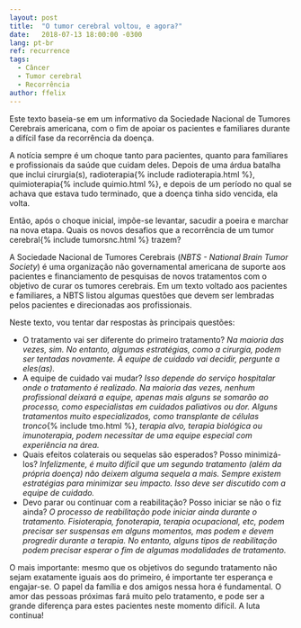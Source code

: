 ```yaml
---
layout: post
title:  "O tumor cerebral voltou, e agora?"
date:   2018-07-13 18:00:00 -0300
lang: pt-br
ref: recurrence
tags:
  - Câncer
  - Tumor cerebral
  - Recorrência
author: ffelix
---
```

Este texto baseia-se em um informativo da Sociedade Nacional de Tumores Cerebrais americana, com o fim de apoiar os pacientes e familiares durante a difícil fase da recorrência da doença.
<!--more-->

A notícia sempre é um choque tanto para pacientes, quanto para familiares e profissionais da saúde que cuidam deles. Depois de uma árdua batalha que inclui cirurgia(s), radioterapia{% include radioterapia.html %}, quimioterapia{% include quimio.html %}, e depois de um período no qual se achava que estava tudo terminado, que a doença tinha sido vencida, ela volta.

Então, após o choque inicial, impõe-se levantar, sacudir a poeira e marchar na nova etapa. Quais os novos desafios que a recorrência de um tumor cerebral{% include tumorsnc.html %} trazem?

A Sociedade Nacional de Tumores Cerebrais (_NBTS - National Brain Tumor Society_) é uma organização não governamental americana de suporte aos pacientes e financiamento de pesquisas de novos tratamentos com o objetivo de curar os tumores cerebrais. Em um texto voltado aos pacientes e familiares, a NBTS listou algumas questões que devem ser lembradas pelos pacientes e direcionadas aos profissionais.

Neste texto, vou tentar dar respostas às principais questões:

- O tratamento vai ser diferente do primeiro tratamento? _Na maioria das vezes, sim. No entanto, algumas estratégias, como a cirurgia, podem ser tentadas novamente. A equipe de cuidado vai decidir, pergunte a eles(as)._
- A equipe de cuidado vai mudar? _Isso depende do serviço hospitalar onde o tratamento é realizado. Na maioria das vezes, nenhum profissional deixará a equipe, apenas mais alguns se somarão ao processo, como especialistas em cuidados paliativos ou dor. Alguns tratamentos muito especializados, como transplante de células tronco_{% include tmo.html %}, _terapia alvo, terapia biológica ou imunoterapia, podem necessitar de uma equipe especial com experiência na área._
- Quais efeitos colaterais ou sequelas são esperados? Posso minimizá-los? _Infelizmente, é muito difícil que um segundo tratamento (além da própria doença) não deixem alguma sequela a mais. Sempre existem estratégias para minimizar seu impacto. Isso deve ser discutido com a equipe de cuidado._
- Devo parar ou continuar com a reabilitação? Posso iniciar se não o fiz ainda? _O processo de reabilitação pode iniciar ainda durante o tratamento. Fisioterapia, fonoterapia, terapia ocupacional, etc, podem precisar ser suspensas em alguns momentos, mas podem e devem progredir durante a terapia. No entanto, alguns tipos de reabilitação podem precisar esperar o fim de algumas modalidades de tratamento._

O mais importante: mesmo que os objetivos do segundo tratamento não sejam exatamente iguais aos do primeiro, é importante ter esperança e engajar-se. O papel da família e dos amigos nessa hora é fundamental. O amor das pessoas próximas fará muito pelo tratamento, e pode ser a grande diferença para estes pacientes neste momento difícil. A luta continua!
